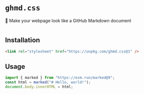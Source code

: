 # `ghmd.css`

🎨 Make your webpage look like a GitHub Markdown document

<p align=center>
  <img src="">
</p>

## Installation

```html
<link rel="stylesheet" href="https://unpkg.com/ghmd.css@1" />
```

## Usage

```js
import { marked } from "https://esm.run/marked@9";
const html = marked("# Hello, world!");
document.body.innerHTML = html;
```
